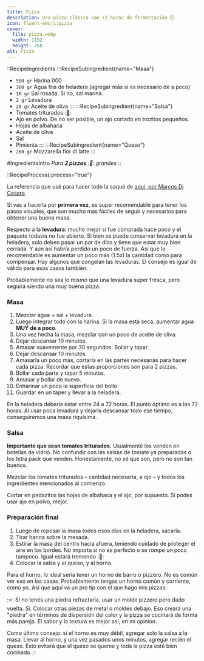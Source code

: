 ```yaml
---
title: Pizza
description: Una pizza clásica con 72 horas de fermentación ⏲️
icon: fluent-emoji:pizza
cover:
  file: pizza.webp
  width: 1152
  height: 768
alt: Pizza
---
```


::RecipeIngredients
:::RecipeSubingredient{name="Masa"}
- `500 gr` Harina 000
- `300 gr` Agua fría de heladera (agregar más si es necesario de a poco)
- `10 gr` Sal rosada. Si no, sal marina.
- `2 gr` Levadura
- `20 gr` Aceite de oliva
:::
:::RecipeSubingredient{name="Salsa"}
- Tomates triturados :🍅:
- Ajo en polvo. De no ser posible, un ajo cortado en trozitos pequeños.
- Hojas de albahaca
- Aceite de oliva
- Sal
- Pimienta
:::
:::RecipeSubingredient{name="Queso"}
- `260 gr` Mozzarella fior di latte
:::

#IngredientsIntro
*Para **2 pizzas** :🍕: grandes*
::

::RecipeProcess{:process="true"}

La referencia que usé para hacer todo la saqué de [aquí, por Marcos Di Cesare](https://www.youtube.com/watch?v=gQ0l1hT8BnQ).

Si vas a hacerla por **primera vez**, es super recomendable para tener los pasos visuales, que son mucho mas fáciles de seguir y necesarios para obtener una buena masa.

Respecto a la **levadura**: mucho mejor si fue comprada hace poco y el paquete todavía no fue abierto. Si bien se puede conservar levadura en la heladera, solo deben pasar un par de días y tiene que estar muy bien cerrada. Y aún así habría perdido un poco de fuerza. Así que lo recomendable es aumentar un poco más (1.5x) la cantidad como para compensar. Hay algunos que congelan las levaduras. El consejo es igual de válido para esos casos también.

Probablemente no sea lo mismo que una levadura super fresca, pero seguirá siendo una muy buena pizza.

### Masa

1. Mezclar agua + sal + levadura.
2. Luego integrar todo con la harina. Si la masa está seca, aumentar agua **MUY de a poco**.
3. Una vez hecha la masa, mezclar con un poco de aceite de oliva.
4. Dejar descansar 10 minutos.
5. Amasar suavemente por 30 segundos. Bollar y tapar.
6. Dejar descansar 10 minutos.
7. Amasarla un poco mas, cortarla en las partes necesarias para hacer cada pizza. Recordar que estas proporciones son para 2 pizzas.
8. Bollar cada parte y tapar 5 minutos.
9. Amasar y bollar de nuevo.
10. Enharinar un poco la superficie del bollo
11. Guardar en un taper y llevar a la heladera.

En la heladera debería estar entre 24 a 72 horas. El punto óptimo es a las 72 horas. Al usar poca levadura y dejarla descansar todo ese tiempo, conseguiremos una masa riquísima.

### Salsa

**Importante que sean tomates triturados.** Usualmente los venden en botellas de vidrio. No confundir con las salsas de tomate ya preparadas o los tetra pack que venden. Honestamente, no sé que son, pero no son tan buenos.

Mezclar los tomates triturados – cantidad necesaria, a ojo – y todos los ingredientes mencionados al comienzo.

Cortar en pedazitos las hojas de albahaca y el ajo, por supuesto. Si podes usar ajo en polvo, mejor.


### Preparación final

1. Luego de reposar la masa todos esos días en la heladera, sacarla.
2. Tirar harina sobre la mesada.
3. Estirar la masa del centro hacia afuera, teniendo cuidado de proteger el aire en los bordes. No importa si no es perfecto o se rompe un poco tampoco. Igual estará tremendo :🥳:
4. Colocar la salsa y el queso, y al horno.

Para el horno, lo ideal sería tener un horno de barro o pizzero. No es común ver eso en las casas. Probablemente tengas un horno común y corriente, como yo. Así que aquí va un pro tip con el que hago mis pizzas:

:⭐: Si no tenés una piedra refractaria, usar un molde pizzero pero dado vuelta. Si. Colocar otras piezas de metal o moldes debajo. Eso creará una "piedra" en términos de dispersión del calor y la pizza se cocinará de forma más pareja. El sabor y la textura es mejor así, en mi opinión.

Como último consejo: si el horno es muy débil, agregar solo la salsa a la masa. Llevar al horno, y una vez pasados unos minutos, agregar recién el queso. Esto evitará que el queso se queme y toda la pizza esté bien cocinada.
::